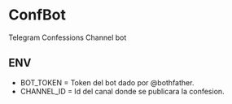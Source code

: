 # ConfBot
Telegram Confessions Channel bot

## ENV

- BOT_TOKEN = Token del bot dado por @bothfather.
- CHANNEL_ID = Id del canal donde se publicara la confesion.
